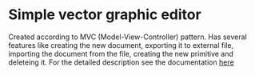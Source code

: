 # Simple vector graphic editor
Created according to MVC (Model-View-Controller) pattern. Has several features like creating the new document, exporting it to external file, importing the document from the file, 
creating the new primitive and deleteing it. For the detailed description see the documentation [here](https://aizat08.github.io/advanced_assignment_05/)
